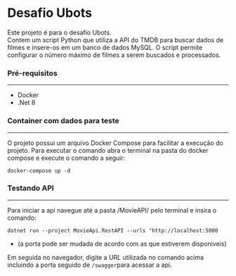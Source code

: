 # Desafio Ubots

Este projeto é para o desafio Ubots.  
Contem um script Python que utiliza a API do TMDB para buscar dados de filmes e insere-os em um banco de dados MySQL. O script permite configurar o número máximo de filmes a serem buscados e processados.  

### Pré-requisitos
---
- Docker
- .Net 8

### Container com dados para teste
---
O projeto possui um arquivo Docker Compose para facilitar a execução do projeto. 
Para executar o comando abra o terminal na pasta do docker compose e execute o comando a seguir:
```
docker-compose up -d
```

### Testando API
---
Para iniciar a api navegue até a pasta /MovieAPI/ pelo terminal e insira o comando: 
```
dotnet run --project MovieApi.RestAPI --urls "http://localhost:5000
```
- (a porta pode ser mudada de acordo com as que estiverem disponiveis)

Em seguida no navegador, digite a URL utilizada no comando acima incluindo a porta seguido de `/swagger`para acessar a api.